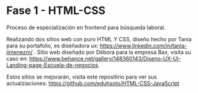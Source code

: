 # Fase 1 - HTML-CSS

Proceso de especialización en frontend para búsqueda laboral.

Realizando dos sitios web con puro HTML Y CSS, diseño hecho por Tania para su portafolio, es diseñadora ux: https://www.linkedin.com/in/tania-jimenezm/ .
Sitio web diseñado por Débora para la empresa Bax, visita su caso en: https://www.behance.net/gallery/148360143/Diseno-UX-UI-Landing-page-Escuela-de-negocios.

Estos sitios se mejorarán, visita este repositirio para ver sus actualziaciones: https://github.com/eduhsoto/HTML-CSS-JavaScript
